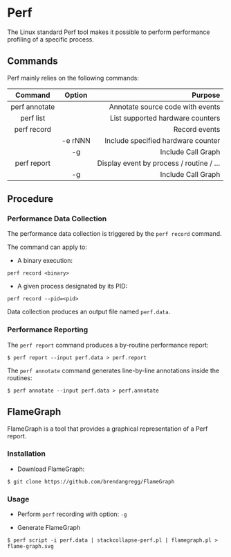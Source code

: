 # Perf

The Linux standard Perf tool makes it possible to perform performance profiling of a specific process.

## Commands

Perf mainly relies on the following commands:

| Command       | Option  | Purpose
|:-------------:|:-------:|---------:|
| perf annotate |         | Annotate source code with events
| perf list     |         | List supported hardware counters
| perf record   |         | Record events
|               | -e rNNN	| Include specified hardware counter
|               | -g      | Include Call Graph
| perf report   |         | Display event by process / routine / …
|               | -g      | Include Call Graph

## Procedure

### Performance Data Collection

The performance data collection is triggered by the `perf record` command.

The command can apply to:
* A binary execution:
```
perf record <binary>
```
* A given process designated by its PID:
```
perf record --pid=<pid>
```

Data collection produces an output file named `perf.data`.

### Performance Reporting

The `perf report` command produces a by-routine performance report:
```
$ perf report --input perf.data > perf.report
```

The `perf annotate` command generates line-by-line annotations inside the routines:
```
$ perf annotate --input perf.data > perf.annotate
```

## FlameGraph

FlameGraph is a tool that provides a graphical representation of a Perf report.

### Installation

* Download FlameGraph:
```
$ git clone https://github.com/brendangregg/FlameGraph
```

### Usage

* Perform `perf` recording with option: `-g`

* Generate FlameGraph
```
$ perf script -i perf.data | stackcollapse-perf.pl | flamegraph.pl > flame-graph.svg
```
